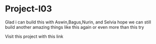 # Project-I03
Glad i can build this with Aswin,Bagus,Nurin, and Selvia hope we can still build another amazing things like this again or even more than this try

Visit this project with this link 
